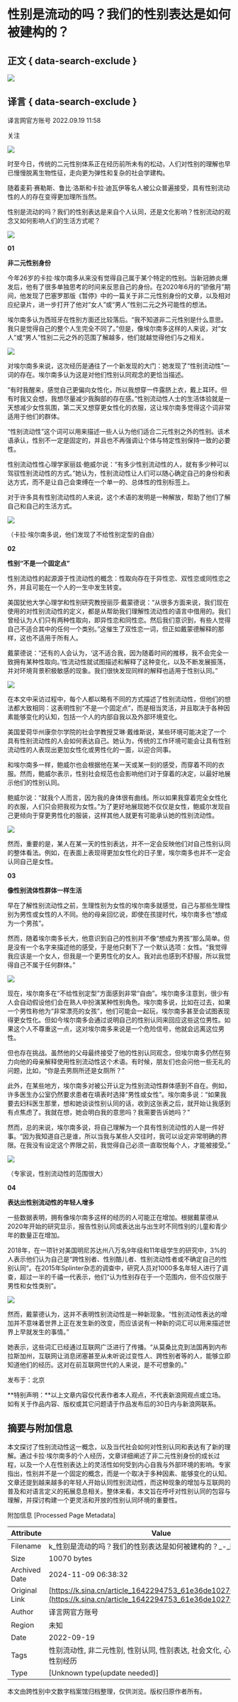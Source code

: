 # 性别是流动的吗？我们的性别表达是如何被建构的？

## 正文 { data-search-exclude }


_![](https://n.sinaimg.cn/sinacn10207/358/w179h179/20191010/0be4-ifrwayx3529515.jpg)_

## 译言 { data-search-exclude }

译言网官方账号 2022.09.19 11:58

关注

![](https://n.sinaimg.cn/default/2fb77759/20151125/320X320.png)

时至今日，传统的二元性别体系正在经历前所未有的松动，人们对性别的理解也早已慢慢脱离生物性征，走向更为弹性和复杂的社会学建构。

随着麦莉·赛勒斯、鲁比·洛斯和卡拉·迪瓦伊等名人被公众普遍接受，具有性别流动性的人的存在变得更加理所当然。

性别是流动的吗？我们的性别表达是来自个人认同，还是文化影响？性别流动的观念又如何影响人们的生活方式呢？

![](http://k.sinaimg.cn/n/sinakd20112/725/w976h549/20220919/f18f-a1ff67ffd643f6cade44890fdc3d9d1f.jpg/w700d1q75cms.jpg)

**01**

**非二元性别身份**

今年26岁的卡拉·埃尔南多从来没有觉得自己属于某个特定的性别。当新冠肺炎爆发后，他有了很多单独思考的时间来反思自己的身份。在2020年6月的“骄傲月”期间，他发现了巴塞罗那版《暂停》中的一篇关于非二元性别身份的文章，以及相对应纪录片，进一步打开了他对“女人”或“男人”性别二元之外可能性的想法。

埃尔南多认为西班牙在性别方面还比较落后。“我不知道非二元性别是什么意思。我只是觉得自己的整个人生完全不同了。”但是，像埃尔南多这样的人来说，对“女人”或“男人”性别二元之外的范围了解越多，他们就越觉得他们与之相关。

![](http://k.sinaimg.cn/n/sinakd20112/782/w562h220/20220919/0bc6-83b019763bbe4138bf1a4ac6afc60748.jpg/w700d1q75cms.jpg)

对埃尔南多来说，这次经历是通往了一个新发现的大门：她发现了“性别流动性”一词的存在。埃尔南多认为这是对他们性别认同观念的更恰当描述。

“有时我醒来，感觉自己更偏向女性化，所以我想穿一件露脐上衣，戴上耳环。但有时我又会想，我想尽量减少我胸部的存在感。”性别流动性人士的生活体验就是一天想减少女性氛围，第二天又想穿更女性化的衣服，这让埃尔南多觉得这个词非常适用于他们的群体。

“性别流动性”这个词可以用来描述一些人认为他们适合二元性别之外的性别。该术语承认，性别不一定是固定的，并且也不再强调让个体与特定性别保持一致的必要性。

性别流动性性心理学家丽兹·鲍威尔说：“有多少性别流动性的人，就有多少种可以驾驭性别流动性的方式。”她认为，性别流动性让人们可以随心确定自己的身份和表达方式，而不是让自己会束缚在一个单一的、总体性的性别标签上。

对于许多具有性别流动性的人来说，这个术语的发明是一种解放，帮助了他们了解自己和自己的生活方式。

![](http://k.sinaimg.cn/n/sinakd20112/20/w720h900/20220919/fee9-9960a040e52b36cb4e4f2b913e418af2.jpg/w700d1q75cms.jpg)

（卡拉·埃尔南多说，他们发现了不给性别定型的自由）

**02**

**性别“不是一个固定点”**

性别流动性的起源源于性流动性的概念：性取向存在于异性恋、双性恋或同性恋之外，并且可能在一个人的一生中发生转变。

美国犹他大学心理学和性别研究教授丽莎·戴蒙德说：“从很多方面来说，我们现在使用的对性别流动性的定义，都是从帮助我们理解性流动性的语言中借用的。我们曾经认为人们只有两种性取向，即异性恋和同性恋。然后我们意识到，有些人觉得自己不适合其中的任何一个类别。”这催生了双性恋一词，但正如戴蒙德解释的那样，这也不适用于所有人。

戴蒙德说：“还有的人会认为，‘这不适合我，因为随着时间的推移，我不会完全一致拥有某种性取向。’性流动性就试图描述和解释了这种变化，以及不断发展振荡，并对环境背景积极敏感的现象。我们很快发现同样的解释也适用于性别认同。”

![](http://k.sinaimg.cn/n/sinakd20112/169/w640h329/20220919/5cb6-74a54a8512cc6d21396d3d56b821bbb7.jpg/w700d1q75cms.jpg)

在本文中采访过程中，每个人都以略有不同的方式描述了性别流动性，但他们的想法都大致相同：这表明性别“不是一个固定点”，而是相当灵活，并且取决于各种因素能够变化的认知，包括一个人的内部自我以及外部环境变化。

美国爱荷华州康奈尔学院的社会学教授艾琳·戴维斯说，某些环境可能决定了一个具有性别流动性的人会如何表达自己。她认为，传统的工作环境可能会让具有性别流动性的人表现出更加女性化或男性化的一面，以迎合同事。

和埃尔南多一样，鲍威尔也会根据他在某一天或某一刻的感受，而穿着不同的衣服。然而，鲍威尔表示，性别社会规范也会影响他们对于穿着的决定，以最好地展示他们的性别认同。

鲍威尔说：“就我个人而言，因为我的身体很有曲线。所以如果我穿着完全女性化的衣服，人们只会把我视为女性。”为了更好地展现她不仅仅是女性，鲍威尔发现自己更倾向于穿更男性化的服装，这样其他人就更有可能承认她的性别流动性。

![](http://k.sinaimg.cn/n/sinakd20112/169/w640h329/20220919/5d51-e2ed835d2b8249af105dc5c215252cd4.jpg/w700d1q75cms.jpg)

然而，重要的是，某人在某一天的性别表达，并不一定会反映他们对自己性别认同的整体看法。例如，在表面上表现得更加女性化的日子里，埃尔南多也并不一定会认同自己是女性。

**03**

**像性别流体性群体一样生活**

早在了解性别流动性之前，生理性别为女性的埃尔南多就感觉，自己与那些生理性别为男性或女性的人不同。他的母亲回忆说，即使在孩提时代，埃尔南多也“想成为一个男孩”。

然而，随着埃尔南多长大，他意识到自己的性别并不像“想成为男孩”那么简单。但是没有一个名字来描述他的感受，于是他只剩下了一个默认选项：女性。“我觉得我应该是一个女人，但我是一个更男性化的女人。我对此也感到不舒服，所以我觉得自己不属于任何群体。”

![](http://k.sinaimg.cn/n/sinakd20112/297/w597h500/20220919/dc5a-c0aa0c096695fcd4d6add1ca7e2aed45.jpg/w700d1q75cms.jpg)

现在，埃尔南多在“不给性别定型”方面感到非常“自由”。埃尔南多注意到，很少有人会自动假设他们会在熟人中扮演某种性别角色。埃尔南多说，比如在过去，如果一个男性称他为“非常漂亮的女孩”，他们可能会一起玩，埃尔南多甚至会试图表现得更女性化。但如今埃尔南多会通过说明自己的性别认同来回应这些这位男性。如果这个人不尊重这一点，这对埃尔南多来说是一个危险信号，他就会远离这位男性。

但也存在挑战。虽然他的父母最终接受了他的性别认同观念，但埃尔南多仍然在努力向他的母亲解释使用性别流动性这个术语。有时候，朋友们也会问他一些无礼的问题，比如，“你是去男厕所还是女厕所？”

此外，在某些地方，埃尔南多对被公开认定为性别流动性群体感到不自在。例如，许多医生办公室仍然要求患者在填表时选择“男性或女性”。埃尔南多说：“如果我要去妇科医生那里，想和她谈谈性别认同的话，收到这张表之后，就开始让我感到有点焦虑了。我就在想，她会明白我的意思吗？我需要告诉她吗？”

然而，总的来说，埃尔南多说，将自己理解为一个具有性别流动性的人是一件好事。“因为我知道自己是谁，所以当我与某些人交往时，我可以设定非常明确的界限。在我没有设定这个界限之前，我觉得自己必须一直取悦每个人，才能被接受。”

![](http://k.sinaimg.cn/n/sinakd20112/725/w976h549/20220919/3663-27c2a2de596388e5c48a42f343837765.jpg/w700d1q75cms.jpg)

（专家说，性别流动性的范围很大）

**04**

**表达出性别流动性的年轻人增多**

一些数据表明，拥有像埃尔南多这样的经历的人可能正在增加。根据戴蒙德从2020年开始的研究显示，报告性别认同或表达出与出生时不同性别的儿童和青少年的数量正在增加。

2018年，在一项针对美国明尼苏达州八万名9年级和11年级学生的研究中，3%的人表示他们认为自己是“跨性别者、性别酷儿者、性别流动性者或不确定自己的性别认同”。在2015年Splinter杂志的调查中，研究人员对1000多名年轻人进行了调查，超过一半的千禧一代表示，他们“认为性别存在于一个范围内，但不应仅限于男性和女性类别”。

![](http://k.sinaimg.cn/n/sinakd20112/185/w640h345/20220919/6208-6519ad9ac5ebcc36221fa71784bc3909.jpg/w700d1q75cms.jpg)

然而，戴蒙德认为，这并不表明性别流动性是一种新现象。“性别流动性表达的增加并不意味着世界上正在发生新的改变，而应该说有一种新的词汇可以用来描述世界上早就发生的事情。”

她表示，这些词汇已经通过互联网广泛进行了传播。“从莫桑比克到法国再到内布拉斯加州，互联网让消息闭塞甚至从未听说过变性人、跨性别者等的人，能够立即知道他们的经历。这对在前互联网世代的人来说，是不可想象的。”

发布于：北京

**特别声明：**以上文章内容仅代表作者本人观点，不代表新浪网观点或立场。如有关于作品内容、版权或其它问题请于作品发布后的30日内与新浪网联系。

## 摘要与附加信息

<!-- tcd_abstract -->
本文探讨了性别流动性这一概念，以及当代社会如何对性别认同和表达有了新的理解。通过卡拉·埃尔南多的个人经历，文章详细阐述了非二元性别身份的成长过程，以及一个人在性别表达上的灵活性如何受到内心自我与外部环境的影响。专家指出，性别并不是一个固定的概念，而是一个取决于多种因素、能够变化的认知。文章还提到越来越多的年轻人开始认同性别流动性，而这种现象的增加与互联网的普及和对语言定义的拓展息息相关。整体来看，本文旨在呼吁对性别认同的包容与理解，并探讨构建一个更灵活和开放的性别认同环境的重要性。
<!-- tcd_abstract_end -->

附加信息 [Processed Page Metadata]

| Attribute       | Value                                  |
|-----------------|----------------------------------------|
| Filename        | k_性别是流动的吗？我们的性别表达是如何被建构的？_-_新浪.md                             |
| Size            | 10070 bytes                           |
| Archived Date   | 2024-11-09 06:38:32                             |
| Original Link   | [https://k.sina.cn/article_1642294753_61e36de1027016f7s.html](https://k.sina.cn/article_1642294753_61e36de1027016f7s.html)                       |
| Author          | 译言网官方账号                               |
| Region          | 未知                               |
| Date            | 2022-09-19                                 |
| Tags            | 性别流动性, 非二元性别, 性别认同, 性别表达, 社会文化, 心理学研究, 跨性别经历                                 |
| Type            | [Unknown type(update needed)]                                 |
<!-- tcd_table_end -->

本文由跨性别中文数字档案馆归档整理，仅供浏览。版权归原作者所有。
